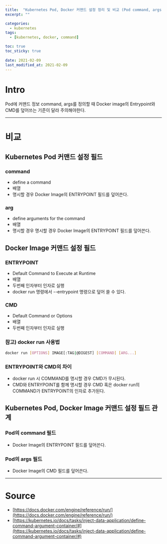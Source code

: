 ```yaml
---
title:  "Kubernetes Pod, Docker 커맨드 설정 정리 및 비교 (Pod command, args & Docker Image ENTRYPOINT, CMD)"
excerpt: ""

categories:
  - kubernetes
tags:
  - [kubernetes, docker, command]

toc: true
toc_sticky: true
 
date: 2021-02-09
last_modified_at: 2021-02-09
---
```


# Intro

Pod에 커맨드 정보 command, args를 정의할 때 Docker image의 Entrypoint와 CMD를 덮어쓰는 기준이 달라 주의해야한다.

---

# 비교

## Kubernetes Pod 커맨드 설정 필드

### command

- define a command
- 배열
- 명시할 경우 Docker Image의 ENTRYPOINT 필드를 덮어쓴다.

### arg

- define arguments for the command
- 배열
- 명시할 경우 명시할 경우 Docker Image의 ENTRYPOINT 필드를 덮어쓴다.

## Docker Image 커맨드 설정 필드

### ENTRYPOINT

- Default Command to Execute at Runtime
- 배열
- 두번째 인자부터 인자로 실행
- docker run 명령에서 --entrypoint 명령으로 덮어 쓸 수 있다.

### CMD

- Default Command or Options
- 배열
- 두번째 인자부터 인자로 실행

### 참고) docker run 사용법

```bash
docker run [OPTIONS] IMAGE[:TAG|@DIGEST] [COMMAND] [ARG...]
```

### ENTRYPOINT와 CMD의 차이

- docker run 시 COMMAND를 명시할 경우 CMD가 무시된다.
- CMD와 ENTRYPOINT를 함께 명시할 경우 CMD 혹은 docker run의 COMMAND가 ENTRYPOINT의 인자로 추가된다.

## Kubernetes Pod, Docker Image 커맨드 설정 필드 관계

### Pod의 command 필드

- Docker Image의 ENTRYPOINT 필드를 덮어쓴다.

### Pod의 args 필드

- Docker Image의 CMD 필드를 덮어쓴다.

---

# Source

- [https://docs.docker.com/engine/reference/run/](https://docs.docker.com/engine/reference/run/)
- [https://kubernetes.io/docs/tasks/inject-data-application/define-command-argument-container/#](https://kubernetes.io/docs/tasks/inject-data-application/define-command-argument-container/#)